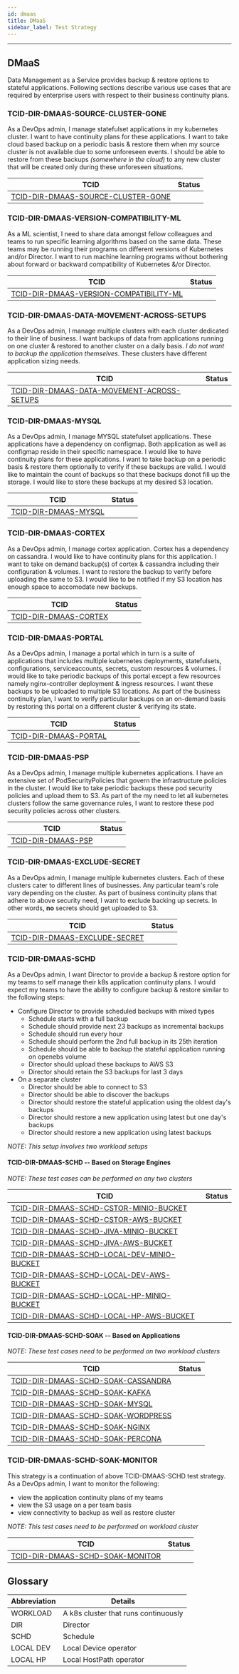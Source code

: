 ```yaml
---
id: dmaas
title: DMaaS
sidebar_label: Test Strategy
---
```

------

## DMaaS

Data Management as a Service provides backup & restore options to stateful applications. Following sections describe various use cases that are required by enterprise users with respect to their business continuity plans.

### TCID-DIR-DMAAS-SOURCE-CLUSTER-GONE
As a DevOps admin, I manage statefulset applications in my kubernetes cluster. I want to have continuity plans for these applications. I want to take cloud based backup on a periodic basis & restore them when my source cluster is not available due to some unforeseen events. I should be able to restore from these backups _(somewhere in the cloud)_ to any new cluster that will be created only during these unforeseen situations.

| TCID                                                                    | Status |
| ----------------------------------------------------------------------- | ----   |
| [TCID-DIR-DMAAS-SOURCE-CLUSTER-GONE](TCID-DIR-DMAAS-SOURCE-CLUSTER-GONE)|        |

### TCID-DIR-DMAAS-VERSION-COMPATIBILITY-ML
As a ML scientist, I need to share data amongst fellow colleagues and teams to run specific learning algorithms based on the same data. These teams may be running their programs on different versions of Kubernetes and/or Director. I want to run machine learning programs without bothering about forward or backward compatibility of Kubernetes &/or Director.

| TCID                                                                              | Status |
| --------------------------------------------------------------------------------- | ----   |
| [TCID-DIR-DMAAS-VERSION-COMPATIBILITY-ML](TCID-DIR-DMAAS-VERSION-COMPATIBILITY-ML)|        |

### TCID-DIR-DMAAS-DATA-MOVEMENT-ACROSS-SETUPS
As a DevOps admin, I manage multiple clusters with each cluster dedicated to their line of business. I want backups of data from applications running on one cluster & restored to another cluster on a daily basis. _I do not want to backup the application themselves_. These clusters have different application sizing needs.

| TCID                                                                                 |Status|
| -------------------------------------------------------------------------------------  |--- |
|[TCID-DIR-DMAAS-DATA-MOVEMENT-ACROSS-SETUPS](TCID-DIR-DMAAS-DATA-MOVEMENT-ACROSS-SETUPS)|    |

### TCID-DIR-DMAAS-MYSQL
As a DevOps admin, I manage MYSQL statefulset applications. These applications have a dependency on configmap. Both application as well as configmap reside in their specific namespace. I would like to have continuity plans for these applications. I want to take backup on a periodic basis & restore them optionally to verify if these backups are valid. I would like to maintain the count of backups so that these backups donot fill up the storage. I would like to store these backups at my desired S3 location.

| TCID                                             | Status |
| ------------------------------------------------ | ----   |
| [TCID-DIR-DMAAS-MYSQL](TCID-DIR-DMAAS-MYSQL)     |        |


### TCID-DIR-DMAAS-CORTEX
As a DevOps admin, I manage cortex application. Cortex has a dependency on cassandra. I would like to have continuity plans for this application. I want to take on demand backup(s) of cortex & cassandra including their configuration & volumes. I want to restore the backup to verify before uploading the same to S3. I would like to be notified if my S3 location has enough space to accomodate new backups.

| TCID                                             | Status|
| ------------------------------------------------ | ----  |
| [TCID-DIR-DMAAS-CORTEX](TCID-DIR-DMAAS-CORTEX)   |       |


### TCID-DIR-DMAAS-PORTAL
As a DevOps admin, I manage a portal which in turn is a suite of applications that includes multiple kubernetes deployments, statefulsets, configurations, serviceaccounts, secrets, custom resources & volumes. I would like to take periodic backups of this portal except a few resources namely nginx-controller deployment & ingress resources. I want these backups to be uploaded to multiple S3 locations. As part of the business continuity plan, I want to verify particular backups on an on-demand basis by restoring this portal on a different cluster & verifying its state.

| TCID                                             | Status |
| ------------------------------------------------ |  ----  |
| [TCID-DIR-DMAAS-PORTAL](TCID-DIR-DMAAS-PORTAL)   |        |


### TCID-DIR-DMAAS-PSP
As a DevOps admin, I manage multiple kubernetes applications. I have an extensive set of PodSecurityPolicies that govern the infrastructure policies in the cluster. I would like to take periodic backups these pod security policies and upload them to S3. As part of the my need to let all kubernetes clusters follow the same governance rules, I want to restore these pod security policies across other clusters.

| TCID                                             | Status |
| ------------------------------------------------ |  ----  |
| [TCID-DIR-DMAAS-PSP](TCID-DIR-DMAAS-PSP)         |        |


### TCID-DIR-DMAAS-EXCLUDE-SECRET
As a DevOps admin, I manage multiple kubernetes clusters. Each of these clusters cater to different lines of businesses. Any particular team's role vary depending on the cluster. As part of business continuity plans that adhere to above security need, I want to exclude backing up secrets. In other words, **no** secrets should get uploaded to S3.

| TCID                                                            | Status |
| --------------------------------------------------------------- |  ----  |
| [TCID-DIR-DMAAS-EXCLUDE-SECRET](TCID-DIR-DMAAS-EXCLUDE-SECRET)  |        |


### TCID-DIR-DMAAS-SCHD
As a DevOps admin, I want Director to provide a backup & restore option for my teams to self manage their k8s application continuity plans. I would expect my teams to have the ability to configure backup & restore similar to the following steps:

- Configure Director to provide scheduled backups with mixed types
    - Schedule starts with a full backup
    - Schedule should provide next 23 backups as incremental backups
    - Schedule should run every hour
    - Schedule should perform the 2nd full backup in its 25th iteration
    - Schedule should be able to backup the stateful application running on openebs volume
    - Director should upload these backups to AWS S3
    - Director should retain the S3 backups for last 3 days
- On a separate cluster
    - Director should be able to connect to S3
    - Director should be able to discover the backups
    - Director should restore the stateful application using the oldest day's backups
    - Director should restore a new application using latest but one day's backups
    - Director should restore a new application using latest backups

_NOTE: This setup involves two workload setups_

#### TCID-DIR-DMAAS-SCHD -- Based on Storage Engines

_NOTE: These test cases can be performed on any two clusters_

| TCID                                                                                |Status|
| -------------------------------------------------------------------------------     | ---- |
|[TCID-DIR-DMAAS-SCHD-CSTOR-MINIO-BUCKET](TCID-DIR-DMAAS-SCHD-CSTOR-MINIO-BUCKET)     |      |
|[TCID-DIR-DMAAS-SCHD-CSTOR-AWS-BUCKET](TCID-DIR-DMAAS-SCHD-CSTOR-AWS-BUCKET)         |      |
|[TCID-DIR-DMAAS-SCHD-JIVA-MINIO-BUCKET](TCID-DIR-DMAAS-SCHD-JIVA-MINIO-BUCKET)       |      |
|[TCID-DIR-DMAAS-SCHD-JIVA-AWS-BUCKET](TCID-DIR-DMAAS-SCHD-JIVA-AWS-BUCKET)           |      |
|[TCID-DIR-DMAAS-SCHD-LOCAL-DEV-MINIO-BUCKET](TCID-DIR-DMAAS-SCHD-LOCAL-DEV-MINIO-BUCKET)|   |
|[TCID-DIR-DMAAS-SCHD-LOCAL-DEV-AWS-BUCKET](TCID-DIR-DMAAS-SCHD-LOCAL-DEV-AWS-BUCKET)    |   |
|[TCID-DIR-DMAAS-SCHD-LOCAL-HP-MINIO-BUCKET](TCID-DIR-DMAAS-SCHD-LOCAL-HP-MINIO-BUCKET)  |   |
|[TCID-DIR-DMAAS-SCHD-LOCAL-HP-AWS-BUCKET](TCID-DIR-DMAAS-SCHD-LOCAL-HP-AWS-BUCKET)      |   |

#### TCID-DIR-DMAAS-SCHD-SOAK -- Based on Applications

_NOTE: These test cases need to be performed on two workload clusters_

| TCID                                                                     | Status |
| ------------------------------------------------------------------------ |  ----  |
| [TCID-DIR-DMAAS-SCHD-SOAK-CASSANDRA](TCID-DIR-DMAAS-SCHD-SOAK-CASSANDRA) |        |
| [TCID-DIR-DMAAS-SCHD-SOAK-KAFKA](TCID-DIR-DMAAS-SCHD-SOAK-KAFKA)         |        | 
| [TCID-DIR-DMAAS-SCHD-SOAK-MYSQL](TCID-DIR-DMAAS-SCHD-SOAK-MYSQL)         |        | 
| [TCID-DIR-DMAAS-SCHD-SOAK-WORDPRESS](TCID-DIR-DMAAS-SCHD-SOAK-WORDPRESS) |        | 
| [TCID-DIR-DMAAS-SCHD-SOAK-NGINX](TCID-DIR-DMAAS-SCHD-SOAK-NGINX)         |        | 
| [TCID-DIR-DMAAS-SCHD-SOAK-PERCONA](TCID-DIR-DMAAS-SCHD-SOAK-PERCONA)     |        | 


### TCID-DIR-DMAAS-SCHD-SOAK-MONITOR
This strategy is a continuation of above TCID-DMAAS-SCHD test strategy. As a DevOps admin, I want to monitor the following:
- view the application continuity plans of my teams
- view the S3 usage on a per team basis
- view connectivity to backup as well as restore cluster

_NOTE: This test cases need to be performed on workload cluster_

| TCID                                                                      | Status |
| ------------------------------------------------------------------------- |  ----  |
| [TCID-DIR-DMAAS-SCHD-SOAK-MONITOR](TCID-DIR-DMAAS-SCHD-SOAK-MONITOR)      |        |

## Glossary

| Abbreviation     | Details                                           |
| ---------------- | ------------------------------------------------- |
| WORKLOAD         | A k8s cluster that runs continuously              |
| DIR              | Director                                          |
| SCHD             | Schedule                                          |
| LOCAL DEV        | Local Device operator                             |
| LOCAL HP         | Local HostPath operator                           |
